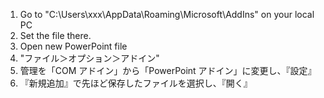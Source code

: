 1. Go to "C:\Users\xxx\AppData\Roaming\Microsoft\AddIns" on your local PC
2. Set the file there.
3. Open new PowerPoint file
4. "ファイル＞オプション＞アドイン"
5. 管理を「COM アドイン」から「PowerPoint アドイン」に変更し、『設定』
6. 『新規追加』で先ほど保存したファイルを選択し、『開く』
